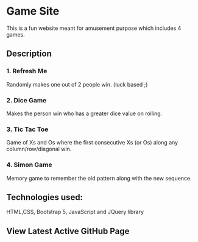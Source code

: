 # Game Site
This is a fun website meant for amusement purpose which includes 4 games.

## Description

### 1. Refresh Me
   Randomly makes one out of 2 people win. (luck based ;)
### 2. Dice Game
   Makes the person win who has a greater dice value on rolling.
### 3. Tic Tac Toe
   Game of Xs and Os where the first consecutive Xs (or Os) along any column/row/diagonal win.
### 4. Simon Game
   Memory game to remember the old pattern along with the new sequence.

## Technologies used:
HTML,CSS, Bootstrap 5, JavaScript and JQuery library
## View Latest Active GitHub Page 
